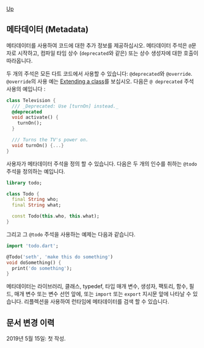 [Up](./index.md)

##  메타데이터 (Metadata)

메타데이터를 사용하여 코드에 대한 추가 정보를 제공하십시오. 메타데이터 주석은 `@`문자로 시작하고, 컴파일 타임 상수 (`deprecated`와 같은) 또는 상수 생성자에 대한 호출이 따라옵니다.

두 개의 주석은 모든 다트 코드에서 사용할 수 있습니다: `@deprecated`와 `@override`.  `@override`의 사용 예는 [Extending a class](https://dart.dev/guides/language/language-tour#extending-a-class)를 보십시오. 다음은 `@ deprecated` 주석 사용의 예입니다 :

```dart
class Television {
  /// _Deprecated: Use [turnOn] instead._
  @deprecated
  void activate() {
    turnOn();
  }

  /// Turns the TV's power on.
  void turnOn() {...}
}
```

사용자가 메타데이터 주석을 정의 할 수 있습니다. 다음은 두 개의 인수를 취하는 `@todo` 주석을 정의하는 예입니다.

```dart
library todo;

class Todo {
  final String who;
  final String what;

  const Todo(this.who, this.what);
}
```

그리고 그 `@todo` 주석을 사용하는 예제는 다음과 같습니다.

```dart
import 'todo.dart';

@Todo('seth', 'make this do something')
void doSomething() {
  print('do something');
}
```

메타데이터는 라이브러리, 클래스, typedef, 타입 매개 변수, 생성자, 팩토리, 함수, 필드, 매개 변수 또는 변수 선언 앞에, 또는 `import` 또는 `export` 지시문 앞에 나타날 수 있습니다. 리플렉션을 사용하여 런타임에 메타데이터를 검색 할 수 있습니다.

## 문서 변경 이력

2019년 5월 15일: 첫 작성.

